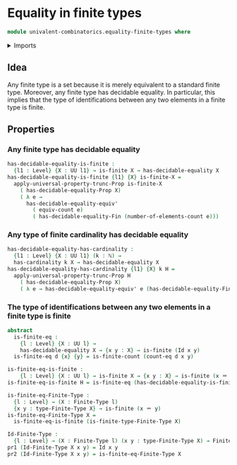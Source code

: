 # Equality in finite types

```agda
module univalent-combinatorics.equality-finite-types where
```

<details><summary>Imports</summary>

```agda
open import elementary-number-theory.natural-numbers

open import foundation.decidable-equality
open import foundation.dependent-pair-types
open import foundation.identity-types
open import foundation.propositional-truncations
open import foundation.universe-levels

open import univalent-combinatorics.counting
open import univalent-combinatorics.decidable-propositions
open import univalent-combinatorics.equality-standard-finite-types
open import univalent-combinatorics.finite-types
```

</details>

## Idea

Any finite type is a set because it is merely equivalent to a standard finite
type. Moreover, any finite type has decidable equality. In particular, this
implies that the type of identifications between any two elements in a finite
type is finite.

## Properties

### Any finite type has decidable equality

```agda
has-decidable-equality-is-finite :
  {l1 : Level} {X : UU l1} → is-finite X → has-decidable-equality X
has-decidable-equality-is-finite {l1} {X} is-finite-X =
  apply-universal-property-trunc-Prop is-finite-X
    ( has-decidable-equality-Prop X)
    ( λ e →
      has-decidable-equality-equiv'
        ( equiv-count e)
        ( has-decidable-equality-Fin (number-of-elements-count e)))
```

### Any type of finite cardinality has decidable equality

```agda
has-decidable-equality-has-cardinality :
  {l1 : Level} {X : UU l1} (k : ℕ) →
  has-cardinality k X → has-decidable-equality X
has-decidable-equality-has-cardinality {l1} {X} k H =
  apply-universal-property-trunc-Prop H
    ( has-decidable-equality-Prop X)
    ( λ e → has-decidable-equality-equiv' e (has-decidable-equality-Fin k))
```

### The type of identifications between any two elements in a finite type is finite

```agda
abstract
  is-finite-eq :
    {l : Level} {X : UU l} →
    has-decidable-equality X → {x y : X} → is-finite (Id x y)
  is-finite-eq d {x} {y} = is-finite-count (count-eq d x y)

is-finite-eq-is-finite :
    {l : Level} {X : UU l} → is-finite X → {x y : X} → is-finite (x ＝ y)
is-finite-eq-is-finite H = is-finite-eq (has-decidable-equality-is-finite H)

is-finite-eq-Finite-Type :
  {l : Level} → (X : Finite-Type l)
  {x y : type-Finite-Type X} → is-finite (x ＝ y)
is-finite-eq-Finite-Type X =
  is-finite-eq-is-finite (is-finite-type-Finite-Type X)

Id-Finite-Type :
  {l : Level} → (X : Finite-Type l) (x y : type-Finite-Type X) → Finite-Type l
pr1 (Id-Finite-Type X x y) = Id x y
pr2 (Id-Finite-Type X x y) = is-finite-eq-Finite-Type X
```
